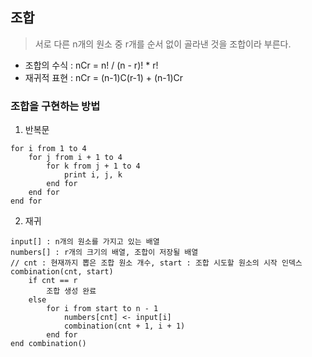 ## 조합
> 서로 다른 n개의 원소 중 r개를 순서 없이 골라낸 것을 조합이라 부른다.
- 조합의 수식 : nCr = n! / (n - r)! * r!
- 재귀적 표현 : nCr = (n-1)C(r-1) + (n-1)Cr

### 조합을 구현하는 방법
1. 반복문
```
for i from 1 to 4
    for j from i + 1 to 4
        for k from j + 1 to 4
            print i, j, k
        end for
    end for
end for
```
2. 재귀
```
input[] : n개의 원소를 가지고 있는 배열
numbers[] : r개의 크기의 배열, 조합이 저장될 배열
// cnt : 현재까지 뽑은 조합 원소 개수, start : 조합 시도할 원소의 시작 인덱스
combination(cnt, start)
    if cnt == r
        조합 생성 완료
    else
        for i from start to n - 1
            numbers[cnt] <- input[i]
            combination(cnt + 1, i + 1)
        end for
end combination()
```